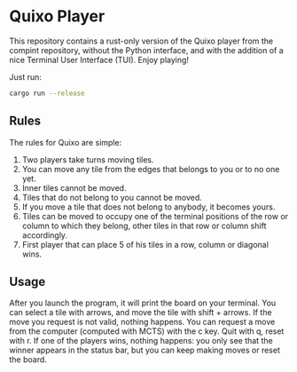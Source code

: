 # Quixo Player

This repository contains a rust-only version of the Quixo player from the
compint repository, without the Python interface, and with the addition of a
nice Terminal User Interface (TUI). Enjoy playing!

Just run:
```bash
cargo run --release
```

## Rules
The rules for Quixo are simple:
1. Two players take turns moving tiles.
1. You can move any tile from the edges that belongs to you or to no one yet.
1. Inner tiles cannot be moved.
1. Tiles that do not belong to you cannot be moved.
1. If you move a tile that does not belong to anybody, it becomes yours.
1. Tiles can be moved to occupy one of the terminal positions of the row or column to which they belong, other tiles in that row or column shift accordingly.
1. First player that can place 5 of his tiles in a row, column or diagonal wins.

## Usage
After you launch the program, it will print the board on your terminal. You can
select a tile with arrows, and move the tile with shift + arrows. If the move
you request is not valid, nothing happens.  You can request a move from the
computer (computed with MCTS) with the c key.  Quit with q, reset with r. If one
of the players wins, nothing happens: you only see that the winner appears in
the status bar, but you can keep making moves or reset the board.